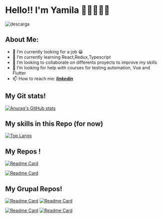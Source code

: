 # Hello!! I'm Yamila 👩‍💻👩‍💻👋 


![descarga](https://user-images.githubusercontent.com/64668681/129879693-9c748fda-514e-48b5-a4a3-8e58b939830e.png)

## About Me:

- 🔭 I’m currently looking for a job 😀
- 🌱 I’m currently learning React,Redux,Typescript
- 👯 I’m looking to collaborate on differents proyects to improve my skills
- 🤔 I’m looking for help with courses for testing automation, Vue and Flutter
- 📫 How to reach me:  _**[linkedin](https://www.linkedin.com/in/yamila-paez-70b7587b)**_


## My Git stats!
[![Anurag's GitHub stats](https://github-readme-stats.vercel.app/api?username=Bellantra&show_icons=true&theme=buefy)](https://github.com/Bellantra)

## My skills in this Repo (for now)
[![Top Langs](https://github-readme-stats.vercel.app/api/top-langs/?username=Bellantra&layout=compact&theme=buefy)](https://github.com/Bellantra)

## My Repos !
[![Readme Card](https://github-readme-stats.vercel.app/api/pin/?username=Bellantra&repo=Weather-App-react&&border_radius=0px&theme=buefy)](https://github.com/Bellantra/Weather-App-react)

[![Readme Card](https://github-readme-stats.vercel.app/api/pin/?username=Bellantra&repo=GamesApp-Api&&border_radius=0px&theme=buefy)](https://github.com/Bellantra/GamesApp-Api)

## My Grupal Repos!

[![Readme Card](https://github-readme-stats.vercel.app/api/pin/?username=Bellantra&repo=HolidaySwapp&&border_radius=0px&theme=buefy)](https://github.com/Bellantra/holidayswapp)    [![Readme Card](https://github-readme-stats.vercel.app/api/pin/?username=Bellantra&repo=HLearning&&border_radius=0px&theme=buefy)](https://github.com/Bellantra/HLearning)

[![Readme Card](https://github-readme-stats.vercel.app/api/pin/?username=Bellantra&repo=PetLovers-App&&border_radius=0px&theme=buefy)](https://github.com/Bellantra/PetLovers-App)    [![Readme Card](https://github-readme-stats.vercel.app/api/pin/?username=Bellantra&repo=PetFinder&&border_radius=0px&theme=buefy)]([https://github.com/Bellantra/PetLovers-App](https://github.com/Bellantra/PetFinder))

